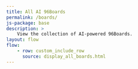 ```yaml
---
title: All AI 96Boards
permalink: /boards/
js-package: base
description: >
    View the collection of AI-powered 96Boards.
layout: flow
flow:
    - row: custom_include_row
      source: display_all_boards.html
---
```

